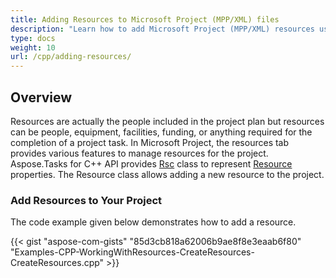 ```yaml
---
title: Adding Resources to Microsoft Project (MPP/XML) files
description: "Learn how to add Microsoft Project (MPP/XML) resources using Aspose.Tasks for C++."
type: docs
weight: 10
url: /cpp/adding-resources/
---
```


## **Overview**
Resources are actually the people included in the project plan but resources can be people, equipment, facilities, funding, or anything required for the completion of a project task. In Microsoft Project, the resources tab provides various features to manage resources for the project. Aspose.Tasks for C++ API provides [Rsc](https://reference.aspose.com/tasks/cpp/class/aspose.tasks.rsc) class to represent [Resource](https://reference.aspose.com/tasks/cpp/class/aspose.tasks.resource) properties. The Resource class allows adding a new resource to the project.

### **Add Resources to Your Project**
The code example given below demonstrates how to add a resource.

{{< gist "aspose-com-gists" "85d3cb818a62006b9ae8f8e3eaab6f80" "Examples-CPP-WorkingWithResources-CreateResources-CreateResources.cpp" >}}
